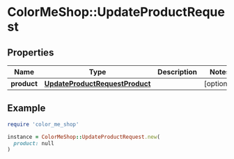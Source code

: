 # ColorMeShop::UpdateProductRequest

## Properties

| Name | Type | Description | Notes |
| ---- | ---- | ----------- | ----- |
| **product** | [**UpdateProductRequestProduct**](UpdateProductRequestProduct.md) |  | [optional] |

## Example

```ruby
require 'color_me_shop'

instance = ColorMeShop::UpdateProductRequest.new(
  product: null
)
```

